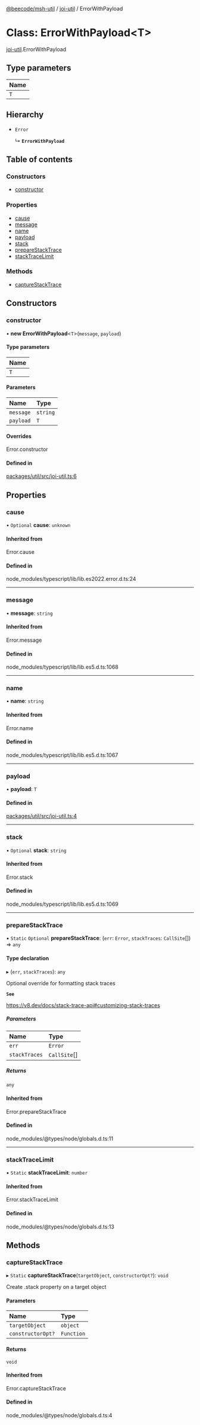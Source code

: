 [@beecode/msh-util](../README.md) / [joi-util](../modules/joi_util.md) / ErrorWithPayload

# Class: ErrorWithPayload<T\>

[joi-util](../modules/joi_util.md).ErrorWithPayload

## Type parameters

| Name |
| :------ |
| `T` |

## Hierarchy

- `Error`

  ↳ **`ErrorWithPayload`**

## Table of contents

### Constructors

- [constructor](joi_util.ErrorWithPayload.md#constructor)

### Properties

- [cause](joi_util.ErrorWithPayload.md#cause)
- [message](joi_util.ErrorWithPayload.md#message)
- [name](joi_util.ErrorWithPayload.md#name)
- [payload](joi_util.ErrorWithPayload.md#payload)
- [stack](joi_util.ErrorWithPayload.md#stack)
- [prepareStackTrace](joi_util.ErrorWithPayload.md#preparestacktrace)
- [stackTraceLimit](joi_util.ErrorWithPayload.md#stacktracelimit)

### Methods

- [captureStackTrace](joi_util.ErrorWithPayload.md#capturestacktrace)

## Constructors

### constructor

• **new ErrorWithPayload**<`T`\>(`message`, `payload`)

#### Type parameters

| Name |
| :------ |
| `T` |

#### Parameters

| Name | Type |
| :------ | :------ |
| `message` | `string` |
| `payload` | `T` |

#### Overrides

Error.constructor

#### Defined in

[packages/util/src/joi-util.ts:6](https://github.com/beecode-rs/msh-util/blob/1217d8d/src/joi-util.ts#L6)

## Properties

### cause

• `Optional` **cause**: `unknown`

#### Inherited from

Error.cause

#### Defined in

node_modules/typescript/lib/lib.es2022.error.d.ts:24

___

### message

• **message**: `string`

#### Inherited from

Error.message

#### Defined in

node_modules/typescript/lib/lib.es5.d.ts:1068

___

### name

• **name**: `string`

#### Inherited from

Error.name

#### Defined in

node_modules/typescript/lib/lib.es5.d.ts:1067

___

### payload

• **payload**: `T`

#### Defined in

[packages/util/src/joi-util.ts:4](https://github.com/beecode-rs/msh-util/blob/1217d8d/src/joi-util.ts#L4)

___

### stack

• `Optional` **stack**: `string`

#### Inherited from

Error.stack

#### Defined in

node_modules/typescript/lib/lib.es5.d.ts:1069

___

### prepareStackTrace

▪ `Static` `Optional` **prepareStackTrace**: (`err`: `Error`, `stackTraces`: `CallSite`[]) => `any`

#### Type declaration

▸ (`err`, `stackTraces`): `any`

Optional override for formatting stack traces

**`See`**

https://v8.dev/docs/stack-trace-api#customizing-stack-traces

##### Parameters

| Name | Type |
| :------ | :------ |
| `err` | `Error` |
| `stackTraces` | `CallSite`[] |

##### Returns

`any`

#### Inherited from

Error.prepareStackTrace

#### Defined in

node_modules/@types/node/globals.d.ts:11

___

### stackTraceLimit

▪ `Static` **stackTraceLimit**: `number`

#### Inherited from

Error.stackTraceLimit

#### Defined in

node_modules/@types/node/globals.d.ts:13

## Methods

### captureStackTrace

▸ `Static` **captureStackTrace**(`targetObject`, `constructorOpt?`): `void`

Create .stack property on a target object

#### Parameters

| Name | Type |
| :------ | :------ |
| `targetObject` | `object` |
| `constructorOpt?` | `Function` |

#### Returns

`void`

#### Inherited from

Error.captureStackTrace

#### Defined in

node_modules/@types/node/globals.d.ts:4
